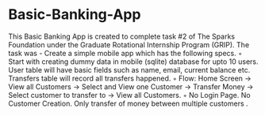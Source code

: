 # Basic-Banking-App
This Basic Banking App is created to complete task #2 of The Sparks Foundation under the Graduate Rotational Internship Program (GRIP).   The task was  - Create a simple mobile app which has the following specs. ◦ Start with creating dummy data in mobile (sqlite) database for upto 10 users. User table will have basic fields such as name, email, current balance etc. Transfers table will record all transfers happened. ◦ Flow: Home Screen → View all Customers → Select and View one Customer → Transfer Money →  Select customer to transfer to → View all Customers. ◦ No Login Page. No Customer Creation. Only transfer of money between multiple customers .
